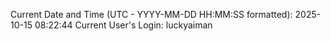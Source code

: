 Current Date and Time (UTC - YYYY-MM-DD HH:MM:SS formatted): 2025-10-15 08:22:44
Current User's Login: luckyaiman
